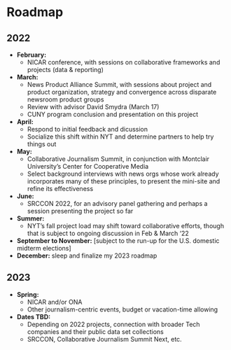 # Roadmap

## 2022

* **February:**
  * NICAR conference, with sessions on collaborative frameworks and projects (data & reporting)
* **March:**
  * News Product Alliance Summit, with sessions about project and product organization, strategy and convergence across disparate newsroom product groups
  * Review with advisor David Smydra (March 17)
  * CUNY program conclusion and presentation on this project
* **April:**
  * Respond to initial feedback and dicussion
  * Socialize this shift within NYT and determine partners to help try things out
* **May:**
  * Collaborative Journalism Summit, in conjunction with Montclair University’s Center for Cooperative Media
  * Select background interviews with news orgs whose work already incorporates many of these principles, to present the mini-site and refine its effectiveness
* **June:**
  * SRCCON 2022, for an advisory panel gathering and perhaps a session presenting the project so far
* **Summer:**
  * NYT’s fall project load may shift toward collaborative efforts, though that is subject to ongoing discussion in Feb & March ‘22
* **September to November:**  [subject to the run-up for the U.S. domestic midterm elections]
* **December:**  sleep and finalize my 2023 roadmap

## 2023
* **Spring:**
  * NICAR and/or ONA
  * Other journalism-centric events, budget or vacation-time allowing
* **Dates TBD:**
  * Depending on 2022 projects, connection with broader Tech companies and their public data set collections
  * SRCCON, Collaborative Journalism Summit Next, etc.
